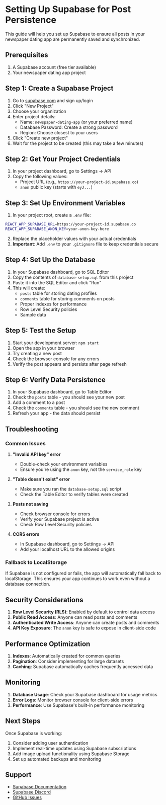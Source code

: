 # Setting Up Supabase for Post Persistence

This guide will help you set up Supabase to ensure all posts in your newspaper dating app are permanently saved and synchronized.

## Prerequisites

1. A Supabase account (free tier available)
2. Your newspaper dating app project

## Step 1: Create a Supabase Project

1. Go to [supabase.com](https://supabase.com) and sign up/login
2. Click "New Project"
3. Choose your organization
4. Enter project details:
   - Name: `newspaper-dating-app` (or your preferred name)
   - Database Password: Create a strong password
   - Region: Choose closest to your users
5. Click "Create new project"
6. Wait for the project to be created (this may take a few minutes)

## Step 2: Get Your Project Credentials

1. In your project dashboard, go to Settings → API
2. Copy the following values:
   - Project URL (e.g., `https://your-project-id.supabase.co`)
   - `anon` public key (starts with `eyJ...`)

## Step 3: Set Up Environment Variables

1. In your project root, create a `.env` file:
```bash
REACT_APP_SUPABASE_URL=https://your-project-id.supabase.co
REACT_APP_SUPABASE_ANON_KEY=your-anon-key-here
```

2. Replace the placeholder values with your actual credentials
3. **Important**: Add `.env` to your `.gitignore` file to keep credentials secure

## Step 4: Set Up the Database

1. In your Supabase dashboard, go to SQL Editor
2. Copy the contents of `database-setup.sql` from this project
3. Paste it into the SQL Editor and click "Run"
4. This will create:
   - `posts` table for storing dating profiles
   - `comments` table for storing comments on posts
   - Proper indexes for performance
   - Row Level Security policies
   - Sample data

## Step 5: Test the Setup

1. Start your development server: `npm start`
2. Open the app in your browser
3. Try creating a new post
4. Check the browser console for any errors
5. Verify the post appears and persists after page refresh

## Step 6: Verify Data Persistence

1. In your Supabase dashboard, go to Table Editor
2. Check the `posts` table - you should see your new post
3. Add a comment to a post
4. Check the `comments` table - you should see the new comment
5. Refresh your app - the data should persist

## Troubleshooting

### Common Issues

1. **"Invalid API key" error**
   - Double-check your environment variables
   - Ensure you're using the `anon` key, not the `service_role` key

2. **"Table doesn't exist" error**
   - Make sure you ran the `database-setup.sql` script
   - Check the Table Editor to verify tables were created

3. **Posts not saving**
   - Check browser console for errors
   - Verify your Supabase project is active
   - Check Row Level Security policies

4. **CORS errors**
   - In Supabase dashboard, go to Settings → API
   - Add your localhost URL to the allowed origins

### Fallback to LocalStorage

If Supabase is not configured or fails, the app will automatically fall back to localStorage. This ensures your app continues to work even without a database connection.

## Security Considerations

1. **Row Level Security (RLS)**: Enabled by default to control data access
2. **Public Read Access**: Anyone can read posts and comments
3. **Authenticated Write Access**: Anyone can create posts and comments
4. **API Key Exposure**: The `anon` key is safe to expose in client-side code

## Performance Optimization

1. **Indexes**: Automatically created for common queries
2. **Pagination**: Consider implementing for large datasets
3. **Caching**: Supabase automatically caches frequently accessed data

## Monitoring

1. **Database Usage**: Check your Supabase dashboard for usage metrics
2. **Error Logs**: Monitor browser console for client-side errors
3. **Performance**: Use Supabase's built-in performance monitoring

## Next Steps

Once Supabase is working:
1. Consider adding user authentication
2. Implement real-time updates using Supabase subscriptions
3. Add image upload functionality using Supabase Storage
4. Set up automated backups and monitoring

## Support

- [Supabase Documentation](https://supabase.com/docs)
- [Supabase Discord](https://discord.supabase.com)
- [GitHub Issues](https://github.com/supabase/supabase/issues)
